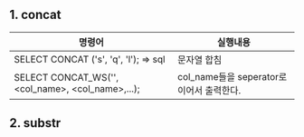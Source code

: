 ## 1. concat

| 명령어                                                      | 실행내용                                  |
| ----------------------------------------------------------- | ----------------------------------------- |
| SELECT CONCAT ('s', 'q', 'l'); => sql                       | 문자열 합침                               |
| SELECT CONCAT_WS('<seperator>',<col_name>, <col_name>,...); | col_name들을 seperator로 이어서 출력한다. |

## 2. substr
